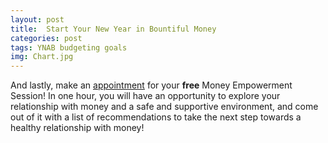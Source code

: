 ```yaml
---
layout: post
title:  Start Your New Year in Bountiful Money
categories: post
tags: YNAB budgeting goals 
img: Chart.jpg
---
```



<!--more-->



And lastly, make an [appointment](https://calendly.com/ceciliacase/initialconsult) for your **free** Money Empowerment Session! In one hour, you will have an opportunity to explore your relationship with money and a safe and supportive environment, and come out of it with a list of recommendations to take the next step towards a healthy relationship with money!